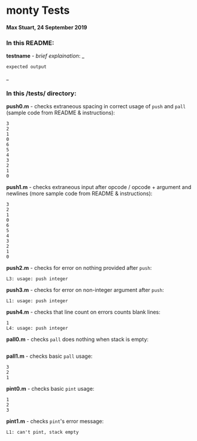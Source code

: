 # monty Tests
#### Max Stuart, 24 September 2019


### In this README:

__**testname**__ - _brief explaination_: 
_ 
```
expected output
``` 
_

### In this /tests/ directory:

__push0.m__ - checks extraneous spacing in correct usage of `push` and `pall` (sample code from README & instructions):
```
3
2
1
0
6
5
4
3
2
1
0
```

__push1.m__ - checks extraneous input after opcode / opcode + argument and newlines (more sample code from README & instructions):
```
3
2
1
0
6
5
4
3
2
1
0
```

__push2.m__ - checks for error on nothing provided after `push`:
```
L3: usage: push integer
```

__push3.m__ - checks for error on non-integer argument after `push`:
```
L1: usage: push integer
```

__push4.m__ - checks that line count on errors counts blank lines:
```
1
L4: usage: push integer
```

__pall0.m__ - checks `pall` does nothing when stack is empty:
```

```

__pall1.m__ - checks basic `pall` usage:
```
3
2
1
```

__pint0.m__ - checks basic `pint` usage:
```
1
2
3
```

__pint1.m__ - checks `pint`'s error message:
```
L1: can't pint, stack empty
```
